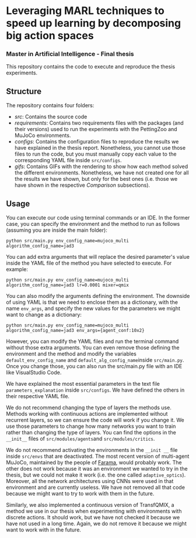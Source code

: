 # Leveraging MARL techniques to speed up learning by decomposing big action spaces

### Master in Artificial Intelligence - Final thesis

This repository contains the code to execute and reproduce the thesis experiments.

## Structure

The repository contains four folders:

* *src*: Contains the source code
* *requirements*: Contains two requirements files with the packages (and their versions) used to run the experiments with the PettingZoo and MuJoCo environments. 
* *configs*: Contains the configuration files to reproduce the results we have explained in the thesis report. Nonetheless, you cannot use those files to run the code, but you must manually copy each value to the corresponding YAML file inside `src/configs`.
* *gifs*: Contains GIFs with the rendering to show how each method solved the different environments. Nonetheless, we have not created one for all the results we have shown, but only for the best ones (i.e. those we have shown in the respective *Comparison* subsections).

## Usage

You can execute our code using terminal commands or an IDE. In the former case, you can specify the environment and the method to run as follows (assuming you are inside the main folder):

````shell
python src/main.py env_config_name=mujoco_multi algorithm_config_name=jad3
````

You can add extra arguments that will replace the desired parameter's value inside the YAML file of the method you have selected to execute. For example:

```shell
python src/main.py env_config_name=mujoco_multi algorithm_config_name=jad3 lr=0.0001 mixer=qmix
```

You can also modify the arguments defining the environment. The downside of using YAML is that we need to enclose them as a dictionary, with the name `env_args`, and specify the new values for the parameters we might want to change as a dictionary:

```shell
python src/main.py env_config_name=mujoco_multi algorithm_config_name=jad3 env_args={agent_conf:10x2}
```

However, you can modify the YAML files and run the terminal command without those extra arguments. You can even remove those defining the environment and the method and modify the variables `default_env_config_name` and `default_alg_config_name`inside `src/main.py`. Once you change those, you can also run the src/main.py file with an IDE like VisualStudio Code.

We have explained the most essential parameters in the text file `parameters_explanation` inside `src/configs`. We have defined the others in their respective YAML file. 

We do not recommend changing the type of layers the methods use. Methods working with continuous actions are implemented without recurrent layers, so we can ensure the code will work if you change it. We use those parameters to change how many networks you want to train rather than changing the type of layers. You can find the options in the  `__init__` files of `src/modules/agents`and `src/modules/critics`.

We do not recommend activating the environments in the `__init __` file inside `src/envs` that are deactivated. The most recent version of multi-agent MuJoCo, maintained by the people of [Farama](https://robotics.farama.org/envs/MaMuJoCo/), would probably work. The other does not work because it was an environment we wanted to try in the thesis, but we could not make it work (i.e. the one called `adaptive_optics`). Moreover, all the network architectures using CNNs were used in that environment and are currently useless. We have not removed all that code because we might want to try to work with them in the future.

Similarly, we also implemented a continuous version of TransfQMIX, a method we use in our thesis when experimenting with environments with discrete actions. It should work, but we have not checked it because we have not used in a long time. Again, we do not remove it because we might want to work with in the future.

